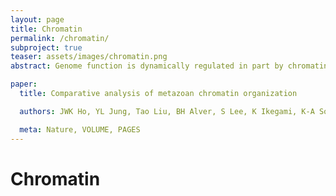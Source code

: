 ```yaml
---
layout: page
title: Chromatin
permalink: /chromatin/
subproject: true
teaser: assets/images/chromatin.png
abstract: Genome function is dynamically regulated in part by chromatin, which consists of the histones, non-histone proteins and RNA molecules that package DNA. Studies in Caenorhabditis elegans and Drosophila melanogaster have contributed notably to our understanding of molecular mechanisms of genome function in humans, and have revealed conservation of chromatin components and mechanisms. Nevertheless, the three organisms have markedly different genome sizes, chromosome architecture and gene organization. On human and fly chromosomes, for example, pericentric heterochromatin flanks single centromeres, whereas worm chromosomes have dispersed heterochromatin-like regions enriched in the distal chromosomal ‘arms’, and centromeres distributed along their lengths. To systematically investigate chromatin organization and associated gene regulation across species, we generated and analysed a large collection of genome-wide chromatin data sets from cell lines and developmental stages in worm, fly and human. Here we present over 800 newdata sets from our ENCODE and modENCODE consortia, bringing the total to over 1,400. Comparison of combinatorial patterns of histone modifications, nuclear lamina-associated domains, the organization of large-scale topological domains, the chromatin environment at promoters and enhancers, nucleosome positioning, and DNA replication patterns reveals many conserved features of chromatin organization among the three organisms. We also find notable differences in the composition and locations of repressive chromatin. These data sets and analyses provide a rich resource for comparative and species-specific investigations of chromatin composition, organization and function.

paper:
  title: Comparative analysis of metazoan chromatin organization

  authors: JWK Ho, YL Jung, Tao Liu, BH Alver, S Lee, K Ikegami, K-A Sohn, A Minoda, MY Tolstorukov, A Appert, SCJ Parker, T Gu, A Kundaje, NC Riddle, E Bishop, TA Egelhofer, SS Hu, AA Alekseyenko, A Rechtsteiner, D Asker, JA Belsky, SK Bowman, QB Chen, RAJ Chen, DS Day, Y Dong, AC Dose, X Duan, CB Epstein, S Ercan, EA Feingold, F Ferrari, J M Garrigues, N Gehlenborg, PJ Good, P Haseley, D He, M Herrmann, MM Hoffman, TE Jeffers, PV Kharchenko, PK Zwierz, CV Kotwaliwale, N Kumar, SA Langley, EN Larschan, I Latorre, MW Libbrecht, X Lin, R Park, MJ Pazin, HN Pham, A Plachetka, B Qin, YB Schwartz, N Shoresh, P Stempor, A Vielle, C Wang, CM Whittle, H Xue, RE Kingston, JH Kim, BE Bernstein,AF Dernburg, V Pirrotta, MI Kuroda, WS Noble, TD Tullius, M Kellis, DM MacAlpine, S Strome, SCR Elgin, XS Liu, JD Lieb, J Ahringer, GH Karpen and PJ Park

  meta: Nature, VOLUME, PAGES
---
```


# Chromatin
